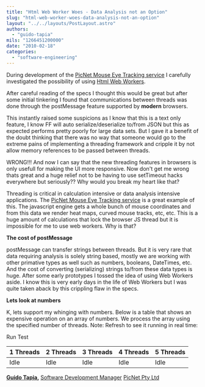 ```yaml
---
title: "Html Web Worker Woes - Data Analysis not an Option"
slug: "html-web-worker-woes-data-analysis-not-an-option"
layout: "../../layouts/PostLayout.astro"
authors: 
  - "guido-tapia"
mils: "1266451200000"
date: "2010-02-18"
categories: 
  - "software-engineering"
---
```


During development of the [PicNet Mouse Eye Tracking service](http://met.picnet.com.au/) I carefully investigated the possibility of using [Html Web Workers](http://www.whatwg.org/specs/web-workers/current-work/).

After careful reading of the specs I thought this would be great but after some initial tinkering I found that communications between threads was done through the postMessage feature supported by **modern** browsers.

This instantly raised some suspicions as I know that this is a text only feature, I know FF will auto serialize/deserialize to/from JSON but this as expected performs pretty poorly for large data sets. But I gave it a benefit of the doubt thinking that there was no way that someone would go to the extreme pains of implementing a threading framework and cripple it by not allow memory references to be passed between threads.

WRONG!!! And now I can say that the new threading features in browsers is only usefull for making the UI more responsive. Now don't get me wrong thats great and a huge relief not to be having to use setTimeout hacks everywhere but seriously?? Why would you break my heart like that?

Threading is critical in calculation intensive or data analysis intensive applications. The [PicNet Mouse Eye Tracking service](http://met.picnet.com.au/) is a great example of this. The javascript engine gets a whole bunch of mouse coordinates and from this data we render heat maps, curved mouse tracks, etc, etc. This is a huge amount of calculations that lock the browser JS thread but it is impossible for me to use web workers. Why is that?

**The cost of postMessage**

postMessage can transfer strings between threads. But it is very rare that data requiring analysis is solely string based, mostly we are working with other primative types as well such as numbers, booleans, DateTimes, etc. And the cost of converting (serializing) strings to/from these data types is huge. After some early prototypes I tossed the idea of using Web Workers aside. I know this is very early days in the life of Web Workers but I was quite taken aback by this crippling flaw in the specs.

**Lets look at numbers**

K, lets support my whinging with numbers. Below is a table that shows an expensive operation on an array of numbers. We process the array using the specified number of threads. Note: Refresh to see it running in real time:

Run Test

| 1 Threads | 2 Threads | 3 Threads | 4 Threads | 5 Threads |
| --- | --- | --- | --- | --- |
| Idle | Idle | Idle | Idle | Idle |

**[Guido Tapia](mailto:guido.tapia@picnet.com.au),** [Software Development Manager](https://picnet.com.au/software_development.html) [PicNet Pty Ltd](https://picnet.com.au/)
